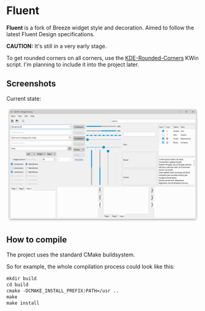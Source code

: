 # Fluent

**Fluent** is a fork of Breeze widget style and decoration. Aimed to follow the latest Fluent Design specifications.

**CAUTION:** It's still in a very early stage.

To get rounded corners on all corners, use the [KDE-Rounded-Corners](https://github.com/n4n0GH/KDE-Rounded-Corners) KWin script. I'm planning to include it into the project later.

## Screenshots

Current state:

![Demo](screenshots/demo.png)

## How to compile

The project uses the standard CMake buildsystem.

So for example, the whole compilation process could look like this:

```
mkdir build
cd build
cmake -DCMAKE_INSTALL_PREFIX:PATH=/usr ..
make
make install
```